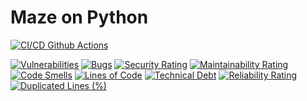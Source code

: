 # Maze on Python

[![CI/CD Github Actions](https://github.com/GhosT-FlexAgen/task-3/actions/workflows/pytest.yml/badge.svg)](https://github.com/GhosT-FlexAgen/task-3/actions/workflows/pytest.yml)

[![Vulnerabilities](https://sonarcloud.io/api/project_badges/measure?project=GhosT-FlexAgen_task-3&metric=vulnerabilities)](https://sonarcloud.io/summary/new_code?id=GhosT-FlexAgen_task-3)
[![Bugs](https://sonarcloud.io/api/project_badges/measure?project=GhosT-FlexAgen_task-3&metric=bugs)](https://sonarcloud.io/summary/new_code?id=GhosT-FlexAgen_task-3)
[![Security Rating](https://sonarcloud.io/api/project_badges/measure?project=GhosT-FlexAgen_task-3&metric=security_rating)](https://sonarcloud.io/summary/new_code?id=GhosT-FlexAgen_task-3)
[![Maintainability Rating](https://sonarcloud.io/api/project_badges/measure?project=GhosT-FlexAgen_task-3&metric=sqale_rating)](https://sonarcloud.io/summary/new_code?id=GhosT-FlexAgen_task-3)
[![Code Smells](https://sonarcloud.io/api/project_badges/measure?project=GhosT-FlexAgen_task-3&metric=code_smells)](https://sonarcloud.io/summary/new_code?id=GhosT-FlexAgen_task-3)
[![Lines of Code](https://sonarcloud.io/api/project_badges/measure?project=GhosT-FlexAgen_task-3&metric=ncloc)](https://sonarcloud.io/summary/new_code?id=GhosT-FlexAgen_task-3)
[![Technical Debt](https://sonarcloud.io/api/project_badges/measure?project=GhosT-FlexAgen_task-3&metric=sqale_index)](https://sonarcloud.io/summary/new_code?id=GhosT-FlexAgen_task-3)
[![Reliability Rating](https://sonarcloud.io/api/project_badges/measure?project=GhosT-FlexAgen_task-3&metric=reliability_rating)](https://sonarcloud.io/summary/new_code?id=GhosT-FlexAgen_task-3)
[![Duplicated Lines (%)](https://sonarcloud.io/api/project_badges/measure?project=GhosT-FlexAgen_task-3&metric=duplicated_lines_density)](https://sonarcloud.io/summary/new_code?id=GhosT-FlexAgen_task-3)
